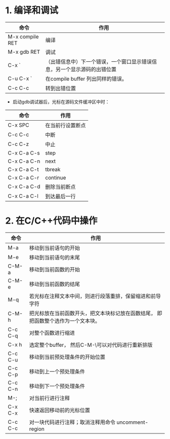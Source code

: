 # 1. 编译和调试
| 命令 | 作用 |
| -- | -- |
| M-x compile RET | 编译 |
| M-x gdb RET     | 调试 |
| C-x `           | （出错信息中）下一个错误，一个窗口显示错误信息，另一个显示源码的出错位置 |
| C-u C-x `       | 在compile buffer 列出同样的错误。 |
| C-c C-c         | 转到出错位置 |
* 启动gdb调试器后，光标在源码文件缓冲区中时： 

| 命令 | 作用 |
| -- | -- |
| C-x SPC         | 在当前行设置断点 |
| C-c C-c         | 中断 |
| C-c C-z         | 中止 |
| C-x C-a C-s     | step |
| C-x C-a C-n     | next |
| C-x C-a C-t     | tbreak |
| C-x C-a C-r     | continue |
| C-x C-a C-d     | 删除当前断点 |
| C-x C-a C-l     | 到达最后一行 |

# 2. 在C/C++代码中操作
| 命令 | 作用 |
| -- | -- |
| M-a        | 移动到当前语句的开始 |
| M-e        | 移动到当前语句的末尾 |
| C-M-a      | 移动到当前函数的开始 |
| C-M-e      | 移动到当前函数的结尾 |
| M-q        | 若光标在注释文本中间，则进行段落重排，保留缩进和前导字符 |
| C-M-h      | 把光标放在当前函数开头，把文本块标记放在函数结尾， 即把函数整个选作为一个文本块。 |
| C-c C-q    | 对整个函数进行缩进 |
| C-x h      | 选定整个buffer，  然后C-M-\可以对代码进行重新排版 |
| C-c C-u    | 移动到当前预处理条件的开始位置 |
| C-c C-p    | 移动到上一个预处理条件 |
| C-c C-n    | 移动到下一个预处理条件 |
| M-;        | 对当前行进行注释 |
| C-x C-x    | 快速返回移动前的光标位置 |
| C-c C-c    | 对一块代码进行注释；取消注释用命令 uncomment-region |
